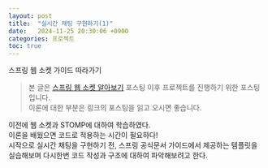 ```yaml
---
layout: post
title:  "실시간 채팅 구현하기(1)"
date:   2024-11-25 20:30:06 +0900
categories: 프로젝트
toc: true
---
```

스프링 웹 소켓 가이드 따라가기<br>

<!--more-->
> 본 글은 [스프링 웹 소켓 알아보기](/_posts/스프링/2024-11-21-스프링-웹-소켓-알아보기.md) 포스팅 이후 프로젝트를 진행하기 위한 포스팅입니다.<br>
이론에 대한 부분은 링크의 포스팅을 읽고 오시면 좋습니다.

이전에 웹 소켓과 STOMP에 대하여 학습하였다.<br>
이론을 배웠으면 코드로 적용하는 시간이 필요하다!<br>
시작으로 실시간 채팅을 구현하기 전, 스프링 공식문서 가이드에서 제공하는 템플릿을 실습해보며 다시한번 코드 작성과 구조에 대하여 파악해보려고 한다.